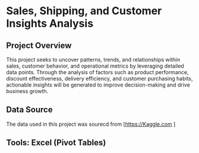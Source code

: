 # Sales, Shipping, and Customer Insights Analysis
## Project Overview
  This project seeks to uncover patterns, trends, and relationships within sales, customer behavior, and operational metrics by leveraging detailed data points. Through the analysis of factors such as product performance, discount effectiveness, delivery efficiency, and customer purchasing habits, actionable insights will be generated to improve decision-making and drive business growth.
## Data Source
   The data used in this project was sourecd from [https://Kaggle.com ]

## Tools: Excel (Pivot Tables)
    

